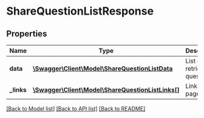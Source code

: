 # ShareQuestionListResponse

## Properties
Name | Type | Description | Notes
------------ | ------------- | ------------- | -------------
**data** | [**\Swagger\Client\Model\ShareQuestionListData**](ShareQuestionListData.md) | List of all retrieved questions | 
**_links** | [**\Swagger\Client\Model\ShareQuestionListLinks[]**](ShareQuestionListLinks.md) | Links to pages | 

[[Back to Model list]](../README.md#documentation-for-models) [[Back to API list]](../README.md#documentation-for-api-endpoints) [[Back to README]](../README.md)


